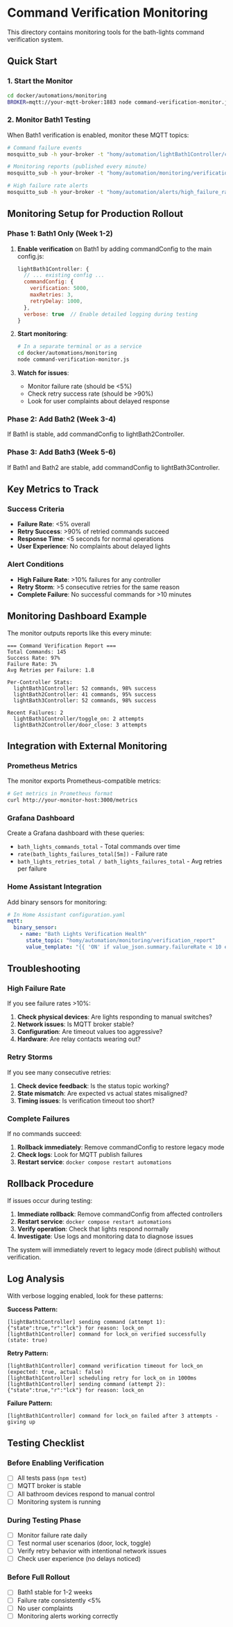 # Command Verification Monitoring

This directory contains monitoring tools for the bath-lights command verification system.

## Quick Start

### 1. Start the Monitor

```bash
cd docker/automations/monitoring
BROKER=mqtt://your-mqtt-broker:1883 node command-verification-monitor.js
```

### 2. Monitor Bath1 Testing

When Bath1 verification is enabled, monitor these MQTT topics:

```bash
# Command failure events
mosquitto_sub -h your-broker -t "homy/automation/lightBath1Controller/command_failed"

# Monitoring reports (published every minute)
mosquitto_sub -h your-broker -t "homy/automation/monitoring/verification_report"

# High failure rate alerts
mosquitto_sub -h your-broker -t "homy/automation/alerts/high_failure_rate"
```

## Monitoring Setup for Production Rollout

### Phase 1: Bath1 Only (Week 1-2)

1. **Enable verification** on Bath1 by adding commandConfig to the main config.js:
   ```javascript
   lightBath1Controller: {
     // ... existing config ...
     commandConfig: {
       verification: 5000,
       maxRetries: 3,
       retryDelay: 1000,
     },
     verbose: true  // Enable detailed logging during testing
   }
   ```

2. **Start monitoring**:
   ```bash
   # In a separate terminal or as a service
   cd docker/automations/monitoring
   node command-verification-monitor.js
   ```

3. **Watch for issues**:
   - Monitor failure rate (should be <5%)
   - Check retry success rate (should be >90%)
   - Look for user complaints about delayed response

### Phase 2: Add Bath2 (Week 3-4)

If Bath1 is stable, add commandConfig to lightBath2Controller.

### Phase 3: Add Bath3 (Week 5-6)

If Bath1 and Bath2 are stable, add commandConfig to lightBath3Controller.

## Key Metrics to Track

### Success Criteria
- **Failure Rate**: <5% overall
- **Retry Success**: >90% of retried commands succeed
- **Response Time**: <5 seconds for normal operations
- **User Experience**: No complaints about delayed lights

### Alert Conditions
- **High Failure Rate**: >10% failures for any controller
- **Retry Storm**: >5 consecutive retries for the same reason
- **Complete Failure**: No successful commands for >10 minutes

## Monitoring Dashboard Example

The monitor outputs reports like this every minute:

```
=== Command Verification Report ===
Total Commands: 145
Success Rate: 97%
Failure Rate: 3%
Avg Retries per Failure: 1.8

Per-Controller Stats:
  lightBath1Controller: 52 commands, 98% success
  lightBath2Controller: 41 commands, 95% success
  lightBath3Controller: 52 commands, 98% success

Recent Failures: 2
  lightBath1Controller/toggle_on: 2 attempts
  lightBath2Controller/door_close: 3 attempts
```

## Integration with External Monitoring

### Prometheus Metrics

The monitor exports Prometheus-compatible metrics:

```bash
# Get metrics in Prometheus format
curl http://your-monitor-host:3000/metrics
```

### Grafana Dashboard

Create a Grafana dashboard with these queries:
- `bath_lights_commands_total` - Total commands over time
- `rate(bath_lights_failures_total[5m])` - Failure rate
- `bath_lights_retries_total / bath_lights_failures_total` - Avg retries per failure

### Home Assistant Integration

Add binary sensors for monitoring:

```yaml
# In Home Assistant configuration.yaml
mqtt:
  binary_sensor:
    - name: "Bath Lights Verification Health"
      state_topic: "homy/automation/monitoring/verification_report"
      value_template: "{{ 'ON' if value_json.summary.failureRate < 10 else 'OFF' }}"
```

## Troubleshooting

### High Failure Rate

If you see failure rates >10%:

1. **Check physical devices**: Are lights responding to manual switches?
2. **Network issues**: Is MQTT broker stable?
3. **Configuration**: Are timeout values too aggressive?
4. **Hardware**: Are relay contacts wearing out?

### Retry Storms

If you see many consecutive retries:

1. **Check device feedback**: Is the status topic working?
2. **State mismatch**: Are expected vs actual states misaligned?
3. **Timing issues**: Is verification timeout too short?

### Complete Failures

If no commands succeed:

1. **Rollback immediately**: Remove commandConfig to restore legacy mode
2. **Check logs**: Look for MQTT publish failures
3. **Restart service**: `docker compose restart automations`

## Rollback Procedure

If issues occur during testing:

1. **Immediate rollback**: Remove commandConfig from affected controllers
2. **Restart service**: `docker compose restart automations`
3. **Verify operation**: Check that lights respond normally
4. **Investigate**: Use logs and monitoring data to diagnose issues

The system will immediately revert to legacy mode (direct publish) without verification.

## Log Analysis

With verbose logging enabled, look for these patterns:

**Success Pattern:**
```
[lightBath1Controller] sending command (attempt 1): {"state":true,"r":"lck"} for reason: lock_on
[lightBath1Controller] command for lock_on verified successfully (state: true)
```

**Retry Pattern:**
```
[lightBath1Controller] command verification timeout for lock_on (expected: true, actual: false)
[lightBath1Controller] scheduling retry for lock_on in 1000ms
[lightBath1Controller] sending command (attempt 2): {"state":true,"r":"lck"} for reason: lock_on
```

**Failure Pattern:**
```
[lightBath1Controller] command for lock_on failed after 3 attempts - giving up
```

## Testing Checklist

### Before Enabling Verification
- [ ] All tests pass (`npm test`)
- [ ] MQTT broker is stable
- [ ] All bathroom devices respond to manual control
- [ ] Monitoring system is running

### During Testing Phase
- [ ] Monitor failure rate daily
- [ ] Test normal user scenarios (door, lock, toggle)
- [ ] Verify retry behavior with intentional network issues
- [ ] Check user experience (no delays noticed)

### Before Full Rollout
- [ ] Bath1 stable for 1-2 weeks
- [ ] Failure rate consistently <5%
- [ ] No user complaints
- [ ] Monitoring alerts working correctly